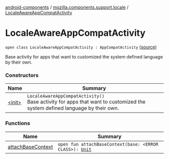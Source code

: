 [android-components](../../index.md) / [mozilla.components.support.locale](../index.md) / [LocaleAwareAppCompatActivity](./index.md)

# LocaleAwareAppCompatActivity

`open class LocaleAwareAppCompatActivity : AppCompatActivity` [(source)](https://github.com/mozilla-mobile/android-components/blob/master/components/support/locale/src/main/java/mozilla/components/support/locale/LocaleAwareAppCompatActivity.kt#L13)

Base activity for apps that want to customized the system defined language by their own.

### Constructors

| Name | Summary |
|---|---|
| [&lt;init&gt;](-init-.md) | `LocaleAwareAppCompatActivity()`<br>Base activity for apps that want to customized the system defined language by their own. |

### Functions

| Name | Summary |
|---|---|
| [attachBaseContext](attach-base-context.md) | `open fun attachBaseContext(base: <ERROR CLASS>): `[`Unit`](https://kotlinlang.org/api/latest/jvm/stdlib/kotlin/-unit/index.html) |
